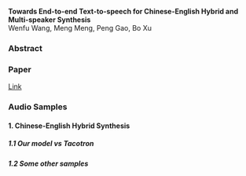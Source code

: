 **Towards End-to-end Text-to-speech for Chinese-English Hybrid and Multi-speaker Synthesis**   
Wenfu Wang, Meng Meng, Peng Gao, Bo Xu

### Abstract

### Paper
[Link](http://www.baidu.com)

### Audio Samples
#### 1. Chinese-English Hybrid Synthesis
##### 1.1 Our model *vs* Tacotron

##### 1.2 Some other samples
